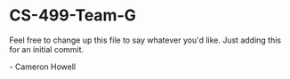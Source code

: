 # CS-499-Team-G

Feel free to change up this file to say whatever you'd like. Just adding this for an initial commit.

\- Cameron Howell
